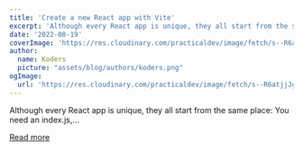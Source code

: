 ```yaml
---
title: 'Create a new React app with Vite'
excerpt: 'Although every React app is unique, they all start from the same place:   You need an index.js,...'
date: '2022-08-19'
coverImage: 'https://res.cloudinary.com/practicaldev/image/fetch/s--R6atjjJg--/c_imagga_scale,f_auto,fl_progressive,h_420,q_auto,w_1000/https://dev-to-uploads.s3.amazonaws.com/uploads/articles/8r7oo9vomncp2qkysstf.png'
author:
  name: Koders
  picture: "assets/blog/authors/koders.png"
ogImage:
  url: 'https://res.cloudinary.com/practicaldev/image/fetch/s--R6atjjJg--/c_imagga_scale,f_auto,fl_progressive,h_420,q_auto,w_1000/https://dev-to-uploads.s3.amazonaws.com/uploads/articles/8r7oo9vomncp2qkysstf.png'
---
```


Although every React app is unique, they all start from the same place:   You need an index.js,...

[Read more](https://dev.to/asheeshh/create-a-new-react-app-with-vite-2eja)
